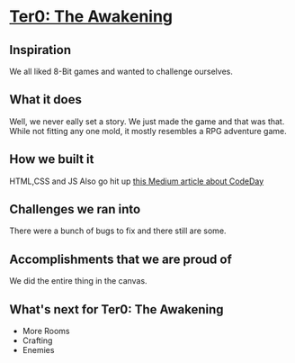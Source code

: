 # [Ter0: The Awakening](https://xenonmolecule.github.io/codeDayGame/)

## Inspiration

We all liked 8-Bit games and wanted to challenge ourselves.

## What it does

Well, we never eally set a story. We just made the game and that was that. While not fitting any one mold, it mostly resembles a RPG adventure game.

## How we built it

HTML,CSS and JS
Also go hit up [this Medium article about CodeDay](https://medium.com/@sethtrei/experiences-from-my-first-hackathon-fb3339e97214#.llipp4hud) 

## Challenges we ran into

There were a bunch of bugs to fix and there still are some.

## Accomplishments that we are proud of
We did the entire thing in the canvas.


## What's next for Ter0: The Awakening
* More Rooms
* Crafting
* Enemies